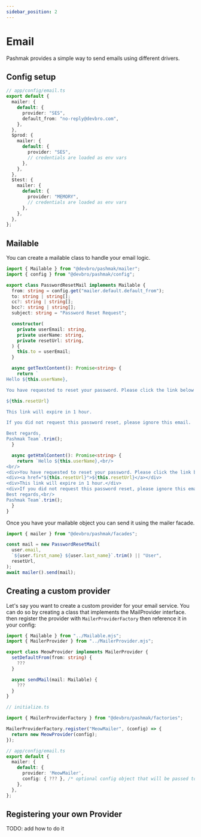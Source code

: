 ```yaml
---
sidebar_position: 2
---
```


# Email

Pashmak provides a simple way to send emails using different drivers.

## Config setup

```ts
// app/config/email.ts
export default {
  mailer: {
    default: {
      provider: "SES",
      default_from: "no-reply@devbro.com",
    },
  },
  $prod: {
    mailer: {
      default: {
        provider: "SES",
        // credentials are loaded as env vars
      },
    },
  },
  $test: {
    mailer: {
      default: {
        provider: "MEMORY",
        // credentials are loaded as env vars
      },
    },
  },
};
```

## Mailable

You can create a mailable class to handle your email logic.

```ts
import { Mailable } from "@devbro/pashmak/mailer";
import { config } from "@devbro/pashmak/config";

export class PasswordResetMail implements Mailable {
  from: string = config.get("mailer.default.default_from");
  to: string | string[];
  cc?: string | string[];
  bcc?: string | string[];
  subject: string = "Password Reset Request";

  constructor(
    private userEmail: string,
    private userName: string,
    private resetUrl: string,
  ) {
    this.to = userEmail;
  }

  async getTextContent(): Promise<string> {
    return `
Hello ${this.userName},

You have requested to reset your password. Please click the link below to reset your password:

${this.resetUrl}

This link will expire in 1 hour.

If you did not request this password reset, please ignore this email.

Best regards,
Pashmak Team`.trim();
  }

  async getHtmlContent(): Promise<string> {
    return `Hello ${this.userName},<br/>
<br/>
<div>You have requested to reset your password. Please click the link below to reset your password:</div>
<div><a href="${this.resetUrl}">${this.resetUrl}</a></div>
<div>This link will expire in 1 hour.</div>
<div>If you did not request this password reset, please ignore this email.</div>
Best regards,<br/>
Pashmak Team`.trim();
  }
}
```

Once you have your mailable object you can send it using the mailer facade.

```ts
import { mailer } from "@devbro/pashmak/facades";

const mail = new PasswordResetMail(
  user.email,
  `${user.first_name} ${user.last_name}`.trim() || "User",
  resetUrl,
);
await mailer().send(mail);
```

## Creating a custom provider

Let's say you want to create a custom provider for your email service. You can do so by creating a class that implements the MailProvider interface.
then register the provider with `MailerProviderFactory` then reference it in your config:

```ts
import { Mailable } from "../Mailable.mjs";
import { MailerProvider } from "../MailerProvider.mjs";

export class MeowProvider implements MailerProvider {
  setDefaultFrom(from: string) {
    ???
  }

  async sendMail(mail: Mailable) {
    ???
  }
}
```

```ts
// initialize.ts

import { MailerProviderFactory } from "@devbro/pashmak/factories";

MailerProviderFactory.register("MeowMailer", (config) => {
  return new MeowProvider(config);
});
```

```ts
// app/config/email.ts
export default {
  mailer: {
    default: {
      provider: 'MeowMailer',
      config: { ??? }, /* optional config object that will be passed to your provider */
    },
  },
};
```

## Registering your own Provider

TODO: add how to do it

